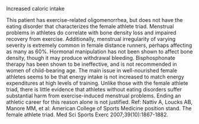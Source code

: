 Increased caloric intake

This patient has exercise-related oligomenorrhea, but does not have the eating disorder that characterizes the female athlete triad. Menstrual problems in athletes do correlate with bone density loss and impaired recovery from exercise. Additionally, menstrual irregularity of varying severity is extremely common in female distance runners, perhaps affecting as many as 60%. Hormonal manipulation has not been shown to affect bone density, though it may produce withdrawal bleeding. Bisphosphonate therapy has been shown to be ineffective, and is not recommended in women of child-bearing age.
The main issue in well-nourished female athletes seems to be that energy intake is not increased to match energy expenditures at high levels of training. Unlike those with the female athlete triad, there is little evidence that athletes without eating disorders suffer substantial harm from exercise-induced menstrual problems. Ending an athletic career for this reason alone is not justified.
  Ref: Nattiv A, Loucks AB, Manore MM, et al: American College of Sports Medicine position stand. The female athlete triad. Med Sci Sports Exerc 2007;39(10):1867-1882.